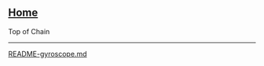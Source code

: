 [Home](https://t2m.io/VwvDcuw)
---

Top of Chain

---

[README-gyroscope.md](https://t2m.io/d73E9kx)
